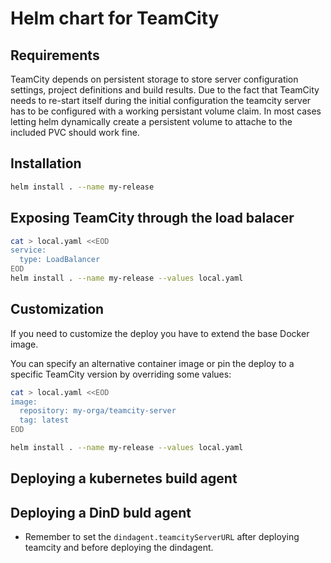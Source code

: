 Helm chart for TeamCity
=======================

## Requirements

TeamCity depends on persistent storage to store server configuration settings,
project definitions and build results. Due to the fact that TeamCity needs to
re-start itself during the initial configuration the teamcity server has to be
configured with a working persistant volume claim. In most cases letting helm
dynamically create a persistent volume to attache to the included PVC should
work fine.

## Installation

```bash
helm install . --name my-release
```

## Exposing TeamCity through the load balacer

```bash
cat > local.yaml <<EOD
service:
  type: LoadBalancer
EOD
helm install . --name my-release --values local.yaml
```

## Customization

If you need to customize the deploy you have to extend the base Docker image.

You can specify an alternative container image or pin the deploy to a specific
TeamCity version by overriding some values:

```bash
cat > local.yaml <<EOD
image:
  repository: my-orga/teamcity-server
  tag: latest
EOD

helm install . --name my-release --values local.yaml
```

## Deploying a kubernetes build agent

## Deploying a DinD buld agent

* Remember to set the `dindagent.teamcityServerURL` after deploying teamcity
  and before deploying the dindagent.
